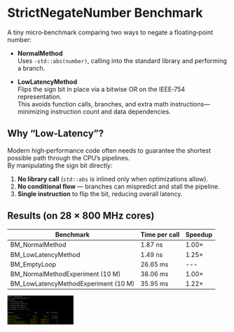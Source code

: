 # StrictNegateNumber Benchmark

A tiny micro‑benchmark comparing two ways to negate a floating‑point number:

- **NormalMethod**  
  Uses `-std::abs(number)`, calling into the standard library and performing a branch.

- **LowLatencyMethod**  
  Flips the sign bit in place via a bitwise OR on the IEEE‑754 representation.  
  This avoids function calls, branches, and extra math instructions—minimizing instruction count and data dependencies.

## Why “Low‑Latency”?

Modern high‑performance code often needs to guarantee the shortest possible path through the CPU’s pipelines.  
By manipulating the sign bit directly:

1. **No library call** (`std::abs` is inlined only when optimizations allow).  
2. **No conditional flow** — branches can mispredict and stall the pipeline.  
3. **Single instruction** to flip the bit, reducing overall latency.

## Results (on 28 × 800 MHz cores)

|Benchmark | Time per call | Speedup |
| --------- | ------------- | ------- |
|BM_NormalMethod | 1.87 ns | 1.00× |
|BM_LowLatencyMethod | 1.49 ns | 1.25× |
|BM_EmptyLoop | 26.65 ms | --- |
|BM_NormalMethodExperiment (10 M) | 38.06 ms | 1.00× |
|BM_LowLatencyMethodExperiment (10 M) | 35.95 ms | 1.22× |

<img src="Screenshot.png" alt="drawing" width="30%"/>
